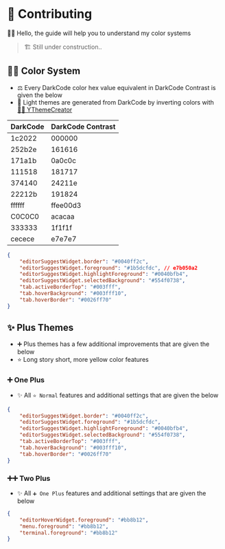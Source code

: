 # 💖 Contributing

🙋‍♂️ Hello, the guide will help you to understand my color systems

> 🏗️ Still under construction..

## 👨‍💻 Color System

- ⚖️ Every DarkCode color hex value equivalent in DarkCode Contrast is given the below
- 💫 Light themes are generated from DarkCode by inverting colors with [👨‍🔬 YThemeCreator](https://github.com/yedhrab/YThemeCreator)

| DarkCode | DarkCode Contrast |
| -------- | ----------------- |
| 1c2022   | 000000            |
| 252b2e   | 161616            |
| 171a1b   | 0a0c0c            |
| 111518   | 181717            |
| 374140   | 24211e            |
| 22212b   | 191824            |
| ffffff   | ffee00d3          |
| C0C0C0   | acacaa            |
| 333333   | 1f1f1f            |
| cecece   | e7e7e7            |

```json
{
    "editorSuggestWidget.border": "#0040ff2c",
    "editorSuggestWidget.foreground": "#1b5dcfdc", // e7b050a2
    "editorSuggestWidget.highlightForeground": "#0040bfb4",
    "editorSuggestWidget.selectedBackground": "#554f0738",
    "tab.activeBorderTop": "#003fff",
    "tab.hoverBackground": "#003fff10",
    "tab.hoverBorder": "#0026ff70"
}
```

## ✨ Plus Themes

- ➕ Plus themes has a few additional improvements that are given the below
- ⭐ Long story short, more yellow color features

### ➕ One Plus

- ✨ All `⭐ Normal` features and additional settings that are given the below

```json
{
    "editorSuggestWidget.border": "#0040ff2c",
    "editorSuggestWidget.foreground": "#1b5dcfdc",
    "editorSuggestWidget.highlightForeground": "#0040bfb4",
    "editorSuggestWidget.selectedBackground": "#554f0738",
    "tab.activeBorderTop": "#003fff",
    "tab.hoverBackground": "#003fff10",
    "tab.hoverBorder": "#0026ff70"
}
```

### ➕➕ Two Plus

- ✨ All `➕ One Plus` features and additional settings that are given the below

```json
{
    "editorHoverWidget.foreground": "#bb8b12",
    "menu.foreground": "#bb8b12",
    "terminal.foreground": "#bb8b12"
}
```
